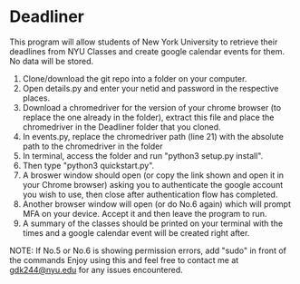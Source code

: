 # Deadliner

This program will allow students of New York University to retrieve their deadlines from NYU Classes and create google calendar events for them. No data will be stored. 

1. Clone/download the git repo into a folder on your computer. 
2. Open details.py and enter your netid and password in the respective places.
3. Download a chromedriver for the version of your chrome browser (to replace the one already in the folder), extract this file and place the chromedriver in the Deadliner folder that you cloned.
4. In events.py, replace the chromedriver path (line 21) with the absolute path to the chromedriver in the folder
5. In terminal, access the folder and run "python3 setup.py install".
6. Then type "python3 quickstart.py".
7. A broswer window should open (or copy the link shown and open it in your Chrome browser) asking you to authenticate the google account you wish to use, then close after authentication flow has completed.
8. Another browser window will open (or do No.6 again) which will prompt MFA on your device. Accept it and then leave the program to run.
9. A summary of the classes should be printed on your terminal with the times and a google calendar event will be created right after. 

NOTE: If No.5 or No.6 is showing permission errors, add "sudo" in front of the commands
Enjoy using this and feel free to contact me at gdk244@nyu.edu for any issues encountered. 